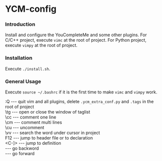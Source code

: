 YCM-config
==========================


### Introduction ###
Install and configure the YouCompleteMe and some other plugins.
For C/C++ project, execute `vimc` at the root of project.
For Python project, execute `vimpy` at the root of project.


### Installation ###
Execute `./install.sh`.<br>


### General Usage ###
Execute `source ~/.bashrc` if it is the first time to make `vimc` and `vimpy` work.

:Q    --- quit vim and all plugins, delete `.ycm_extra_conf.py` and `.tags` in the root of project<br>
\tg   --- open or close the window of taglist<br>
\cc   --- comment one line<br>
\cm   --- comment multi lines<br>
\cu   --- uncomment<br>
\vv   --- search the word under cursor in project<br>
F12   --- jump to header file or to declaration<br>
<C-]> --- jump to definition<br>
<C-o> --- go backword<br>
<C-i> --- go forward<br>
